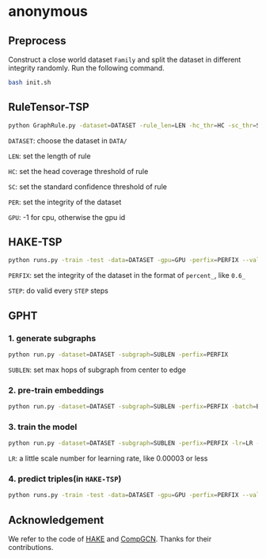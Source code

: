 # anonymous

## Preprocess

Construct a close world dataset `Family` and split the dataset in different integrity randomly. Run the following command.

```bash
bash init.sh
```

## RuleTensor-TSP

```bash
python GraphRule.py -dataset=DATASET -rule_len=LEN -hc_thr=HC -sc_thr=SC -percent=PER -gpu=GPU
```

`DATASET`: choose the dataset in `DATA/`

`LEN`: set the length of rule

`HC`: set the head coverage threshold of rule

`SC`: set the standard confidence threshold of rule

`PER`: set the integrity of the dataset

`GPU`: -1 for cpu, otherwise the gpu id

## HAKE-TSP

```bash
python runs.py -train -test -data=DATASET -gpu=GPU -perfix=PERFIX --valid_steps=STEP
```

`PERFIX`: set the integrity of the dataset in the format of `percent_`, like `0.6_`

`STEP`: do valid every `STEP` steps

## GPHT

### 1. generate subgraphs

```bash
python run.py -dataset=DATASET -subgraph=SUBLEN -perfix=PERFIX
```

`SUBLEN`: set max hops of subgraph from center to edge

### 2. pre-train embeddings

```bash
python run.py -dataset=DATASET -subgraph=SUBLEN -perfix=PERFIX -batch=BATCH -pretrain -desc=DESC
```

### 3. train the model

```bash
python run.py -dataset=DATASET -subgraph=SUBLEN -perfix=PERFIX -lr=LR -restore=RESTORE
```

`LR`: a little scale number for learning rate, like 0.00003 or less

### 4. predict triples(in `HAKE-TSP`)

```bash
python runs.py -train -test -data=DATASET -gpu=GPU -perfix=PERFIX --valid_steps=STEP -testGNN ../GPHT/EXPS/DATASET/toKGE_XXX.pt
```

## Acknowledgement

We refer to the code of [HAKE](https://github.com/MIRALab-USTC/KGE-HAKE) and [CompGCN](https://github.com/malllabiisc/CompGCN). Thanks for their contributions.
